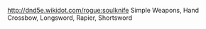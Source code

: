http://dnd5e.wikidot.com/rogue:soulknife
Simple Weapons, Hand Crossbow, Longsword, Rapier, Shortsword					